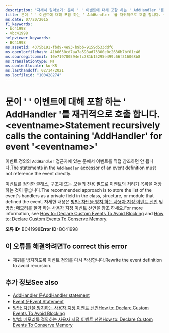 ```yaml
---
description: "자세히 알아보기: 문이 ' ' 이벤트에 대해 포함 하는 ' AddHandler '를 재귀적으로 호출 합니다. <eventname>"
title: 문이 ' ' 이벤트에 대해 포함 하는 ' AddHandler '를 재귀적으로 호출 합니다. <eventname>
ms.date: 07/20/2015
f1_keywords:
- bc41998
- vbc41998
helpviewer_keywords:
- BC41998
ms.assetid: 4375b191-fbd9-4e93-b9bb-9159d533ddf6
ms.openlocfilehash: 41b6630cd7aa7a598ad73300e0c2636b7bf01c46
ms.sourcegitcommit: 10e719780594efc781b15295e499c66f316068b8
ms.translationtype: MT
ms.contentlocale: ko-KR
ms.lasthandoff: 02/14/2021
ms.locfileid: "100428274"
---
```

# <a name="statement-recursively-calls-the-containing-addhandler-for-event-eventname"></a><span data-ttu-id="71470-103">문이 ' ' 이벤트에 대해 포함 하는 ' AddHandler '를 재귀적으로 호출 합니다. \<eventname></span><span class="sxs-lookup"><span data-stu-id="71470-103">Statement recursively calls the containing 'AddHandler' for event '\<eventname>'</span></span>

<span data-ttu-id="71470-104">이벤트 정의의 `AddHandler` 접근자에 있는 문에서 이벤트를 직접 참조하면 안 됩니다.</span><span class="sxs-lookup"><span data-stu-id="71470-104">The statements in the `AddHandler` accessor of an event definition must not reference the event directly.</span></span>  
  
 <span data-ttu-id="71470-105">이벤트를 정의한 클래스, 구조체 또는 모듈의 전용 필드로 이벤트의 처리기 목록을 저장하는 것이 좋습니다.</span><span class="sxs-lookup"><span data-stu-id="71470-105">The recommended approach is to store the list of the event's handlers as a private field in the class, structure, or module that defined the event.</span></span> <span data-ttu-id="71470-106">자세한 내용은 [방법: 차단을 방지 하는 사용자 지정 이벤트 선언](../programming-guide/language-features/events/how-to-declare-custom-events-to-avoid-blocking.md) 및 [방법: 메모리를 절약 하는 사용자 지정 이벤트 선언](../programming-guide/language-features/events/how-to-declare-custom-events-to-conserve-memory.md)을 참조 하세요.</span><span class="sxs-lookup"><span data-stu-id="71470-106">For more information, see [How to: Declare Custom Events To Avoid Blocking](../programming-guide/language-features/events/how-to-declare-custom-events-to-avoid-blocking.md) and [How to: Declare Custom Events To Conserve Memory](../programming-guide/language-features/events/how-to-declare-custom-events-to-conserve-memory.md).</span></span>  
  
 <span data-ttu-id="71470-107">**오류 ID:** BC41998</span><span class="sxs-lookup"><span data-stu-id="71470-107">**Error ID:** BC41998</span></span>  
  
## <a name="to-correct-this-error"></a><span data-ttu-id="71470-108">이 오류를 해결하려면</span><span class="sxs-lookup"><span data-stu-id="71470-108">To correct this error</span></span>  
  
- <span data-ttu-id="71470-109">재귀를 방지하도록 이벤트 정의를 다시 작성합니다.</span><span class="sxs-lookup"><span data-stu-id="71470-109">Rewrite the event definition to avoid recursion.</span></span>  
  
## <a name="see-also"></a><span data-ttu-id="71470-110">추가 정보</span><span class="sxs-lookup"><span data-stu-id="71470-110">See also</span></span>

- [<span data-ttu-id="71470-111">AddHandler 문</span><span class="sxs-lookup"><span data-stu-id="71470-111">AddHandler statement</span></span>](../language-reference/statements/addhandler-statement.md)
- [<span data-ttu-id="71470-112">Event 문</span><span class="sxs-lookup"><span data-stu-id="71470-112">Event Statement</span></span>](../language-reference/statements/event-statement.md)
- [<span data-ttu-id="71470-113">방법: 차단을 방지하는 사용자 지정 이벤트 선언</span><span class="sxs-lookup"><span data-stu-id="71470-113">How to: Declare Custom Events To Avoid Blocking</span></span>](../programming-guide/language-features/events/how-to-declare-custom-events-to-avoid-blocking.md)
- [<span data-ttu-id="71470-114">방법: 메모리를 절약하는 사용자 지정 이벤트 선언</span><span class="sxs-lookup"><span data-stu-id="71470-114">How to: Declare Custom Events To Conserve Memory</span></span>](../programming-guide/language-features/events/how-to-declare-custom-events-to-conserve-memory.md)
